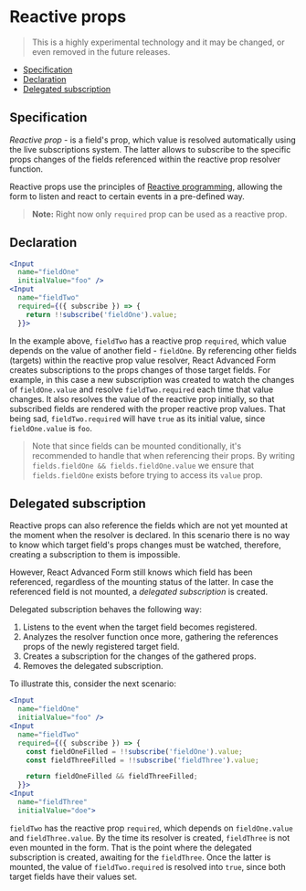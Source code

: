 # Reactive props

> This is a highly experimental technology and it may be changed, or even removed in the future releases.

* [Specification](#specification)
* [Declaration](#declaration)
* [Delegated subscription](#delegated-subscription)

## Specification
*Reactive prop* - is a field's prop, which value is resolved automatically using the live subscriptions system. The latter allows to subscribe to the specific props changes of the fields referenced within the reactive prop resolver function.

Reactive props use the principles of [Reactive programming](https://en.wikipedia.org/wiki/Reactive_programming), allowing the form to listen and react to certain events in a pre-defined way.

> **Note:** Right now only `required` prop can be used as a reactive prop.

## Declaration
```jsx
<Input
  name="fieldOne"
  initialValue="foo" />
<Input
  name="fieldTwo"
  required={({ subscribe }) => {
    return !!subscribe('fieldOne').value;
  }}>
```

In the example above, `fieldTwo` has a reactive prop `required`, which value depends on the value of another field - `fieldOne`. By referencing other fields (targets) within the reactive prop value resolver, React Advanced Form creates subscriptions to the props changes of those target fields. For example, in this case a new subscription was created to watch the changes of `fieldOne.value` and resolve `fieldTwo.required` each time that value changes. It also resolves the value of the reactive prop initially, so that subscribed fields are rendered with the proper reactive prop values. That being sad, `fieldTwo.required` will have `true` as its initial value, since `fieldOne.value` is `foo`.

> Note that since fields can be mounted conditionally, it's recommended to handle that when referencing their props. By writing `fields.fieldOne && fields.fieldOne.value` we ensure that `fields.fieldOne` exists before trying to access its `value` prop.

## Delegated subscription
Reactive props can also reference the fields which are not yet mounted at the moment when the resolver is declared. In this scenario there is no way to know which target field's props changes must be watched, therefore, creating a subscription to them is impossible.

However, React Advanced Form still knows which field has been referenced, regardless of the mounting status of the latter. In case the referenced field is not mounted, a *delegated subscription* is created.

Delegated subscription behaves the following way:

1. Listens to the event when the target field becomes registered.
1. Analyzes the resolver function once more, gathering the references props of the newly registered target field.
1. Creates a subscription for the changes of the gathered props.
1. Removes the delegated subscription.

To illustrate this, consider the next scenario:

```jsx
<Input
  name="fieldOne"
  initialValue="foo" />
<Input
  name="fieldTwo"
  required={({ subscribe }) => {
    const fieldOneFilled = !!subscribe('fieldOne').value;
    const fieldThreeFilled = !!subscribe('fieldThree').value;

    return fieldOneFilled && fieldThreeFilled;
  }}>
<Input
  name="fieldThree"
  initialValue="doe">
```

`fieldTwo` has the reactive prop `required`, which depends on `fieldOne.value` and `fieldThree.value`. By the time its resolver is created, `fieldThree` is not even mounted in the form. That is the point where the delegated subscription is created, awaiting for the `fieldThree`. Once the latter is mounted, the value of `fieldTwo.required` is resolved into `true`, since both target fields have their values set.
